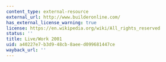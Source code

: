 ```yaml
---
content_type: external-resource
external_url: http://www.builderonline.com/
has_external_license_warning: true
license: https://en.wikipedia.org/wiki/All_rights_reserved
status: ''
title: Live/Work 2001
uid: a40227e7-b3d9-48cb-8aee-d099681447ce
wayback_url: ''
---
```


